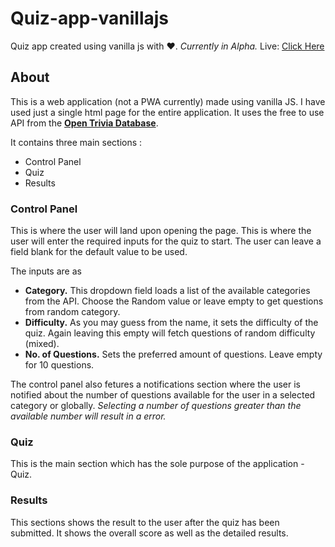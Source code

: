 # Quiz-app-vanillajs
Quiz app created using vanilla js with :heart:. *Currently in Alpha.*
Live: [Click Here](https://i-am-jyotirmaya.github.io/Quiz-app-vanillajs/)

## About
This is a web application (not a PWA currently) made using vanilla JS. I have used just a single html page for the entire application.
It uses the free to use API from the [**Open Trivia Database**](https://www.opentdb.com).

It contains three main sections :
* Control Panel
* Quiz
* Results

### Control Panel
This is where the user will land upon opening the page. This is where the user will enter the required inputs for the quiz to start.
The user can leave a field blank for the default value to be used.

The inputs are as 
* **Category.** This dropdown field loads a list of the available categories from the API. Choose the Random value or leave empty to get questions from random category.
* **Difficulty.** As you may guess from the name, it sets the difficulty of the quiz. Again leaving this empty will fetch questions of random difficulty (mixed).
* **No. of Questions.** Sets the preferred amount of questions. Leave empty for 10 questions.

The control panel also fetures a notifications section where the user is notified about the number of questions available for the user in a selected category or globally.
*Selecting a number of questions greater than the available number will result in a error.*

### Quiz
This is the main section which has the sole purpose of the application - Quiz.

### Results
This sections shows the result to the user after the quiz has been submitted. It shows the overall score as well as the detailed results.
